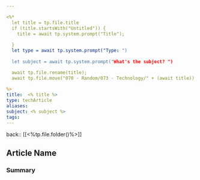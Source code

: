 ```yaml
---

<%*
  let title = tp.file.title
  if (title.startsWith("Untitled")) {
    title = await tp.system.prompt("Title");
    
  } 
  let type = await tp.system.prompt("Type: ")
	
  let subject = await tp.system.prompt("What's the subject? ")

  await tp.file.rename(title);
  await tp.file.move("070 - Random/073 - Technology/" + (await title))
  
%>
title:  <% title %>
type: techArticle
aliases:
subject: <% subject %>
tags: 
---
```

back:: [[<%tp.file.folder()%>]]



## Article Name





### Summary

